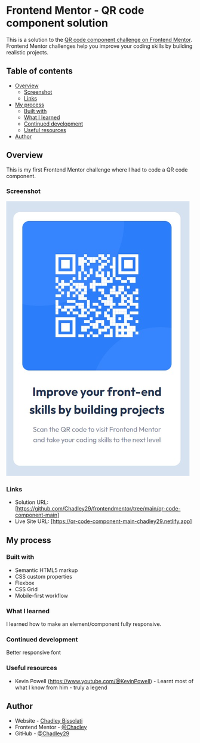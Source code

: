 # Frontend Mentor - QR code component solution

This is a solution to the [QR code component challenge on Frontend Mentor](https://www.frontendmentor.io/challenges/qr-code-component-iux_sIO_H). Frontend Mentor challenges help you improve your coding skills by building realistic projects.

## Table of contents

- [Overview](#overview)
  - [Screenshot](#screenshot)
  - [Links](#links)
- [My process](#my-process)
  - [Built with](#built-with)
  - [What I learned](#what-i-learned)
  - [Continued development](#continued-development)
  - [Useful resources](#useful-resources)
- [Author](#author)

## Overview

This is my first Frontend Mentor challenge where I had to code a QR code component.

### Screenshot

![](./screenshot.jpg)

### Links

- Solution URL: [https://github.com/Chadley29/frontendmentor/tree/main/qr-code-component-main]
- Live Site URL: [https://qr-code-component-main-chadley29.netlify.app]

## My process

### Built with

- Semantic HTML5 markup
- CSS custom properties
- Flexbox
- CSS Grid
- Mobile-first workflow

### What I learned

I learned how to make an element/component fully responsive.

### Continued development

Better responsive font

### Useful resources

- Kevin Powell (https://www.youtube.com/@KevinPowell) - Learnt most of what I know from him - truly a legend

## Author

- Website - [Chadley Bissolati](https://chadley-bissolati.netlify.app)
- Frontend Mentor - [@Chadley](https://www.frontendmentor.io/profile/Chadley29)
- GitHub - [@Chadley29](https://github.com/Chadley29)
